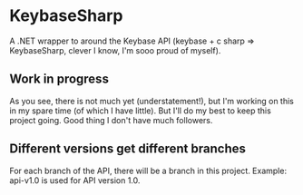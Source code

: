 # KeybaseSharp
A .NET wrapper to around the Keybase API (keybase + c sharp => KeybaseSharp, clever I know, I'm sooo proud of myself).

## Work in progress
As you see, there is not much yet (understatement!), but I'm working on this in my spare time (of which I have little). But I'll do my best to keep this project going. Good thing I don't have much followers.

## Different versions get different branches
For each branch of the API, there will be a branch in this project. Example: api-v1.0 is used for API version 1.0.